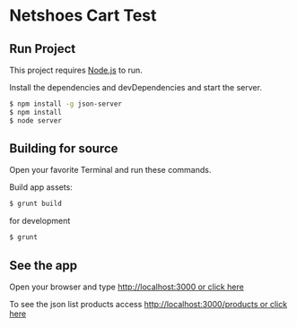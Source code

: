 # Netshoes Cart Test

## Run Project
This project requires [Node.js](https://nodejs.org/) to run.

Install the dependencies and devDependencies and start the server.

```sh
$ npm install -g json-server
$ npm install
$ node server
```
## Building for source

Open your favorite Terminal and run these commands.

Build app assets:
```sh
$ grunt build
```
for development
```sh
$ grunt 
```

## See the app

Open your browser and type [http://localhost:3000 or click here](http://localhost:3000)

To see the json list products access [http://localhost:3000/products or click here](http://localhost:3000/products)
